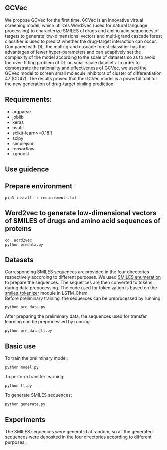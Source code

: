 ## GCVec
We propose GCVec for the first time. GCVec is an innovative virtual screening model, which utilizes Word2vec (used for natural language processing) to characterize SMILES of drugs and amino acid sequences of targets to generate low-dimensional vectors and multi-grand cascade forest classifier is used to predict whether the drug-target interaction can occur. Compared with DL, the multi-grand cascade forest classifier has the advantages of fewer hyper-parameters and can adaptively set the complexity of the model according to the scale of datasets so as to avoid the over-fitting problem of DL on small-scale datasets. In order to demonstrate the rationality and effectiveness of GCVec, we used the GCVec model to screen small molecule inhibitors of cluster of differentiation 47 (CD47). The results proved that the GCVec model is a powerful tool for the new generation of drug-target binding prediction.

## Requirements:
* argparse
* joblib
* keras
* psutil
* scikit-learn>=0.18.1
* scipy
* simplejson
* tensorflow
* xgboost

## Use guidence
## Prepare environment
```
pip3 install -r requirements.txt
```
## Word2vec to generate low-dimensional vectors of SMILES of drugs and amino acid sequences of proteins
```
cd  Word2vec
python predata.py
```


## Datasets
Corresponding SMILES sequences are provided in the four directories respectively according to different purposes.
We used [SMILES enumeration](https://github.com/Ebjerrum/SMILES-enumeration) to prepare the sequences.
The sequences are then converted to tokens during data prepocessing. The code used for tokenization is based on the [smiles_tokenizer](https://github.com/topazape/LSTM_Chem/blob/master/lstm_chem/utils/smiles_tokenizer.py) module in LSTM_Chem.  
Before preliminary training, the sequences can be preprocessed by running:
```
python pre_data.py
```
After preparing the preliminary data, the sequences used for transfer learning can be preprocessed by running:
```
python pre_data_tl.py
```

## Basic use
To train the preliminary model:
```
python model.py
```
To perform transfer learning:
```
python tl.py
```
To generate SMILES sequences:
```
python generate.py
```

## Experiments
The SMILES sequences were generated at random, so all the generated sequences were deposited in the four directories according to different purposes.
